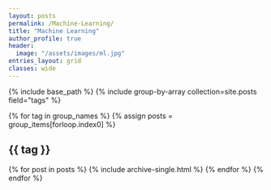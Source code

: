 ```yaml
---
layout: posts
permalink: /Machine-Learning/
title: "Machine Learning"
author_profile: true
header:
  image: "/assets/images/ml.jpg"
entries_layout: grid
classes: wide
---
```


{% include base_path %}
{% include group-by-array collection=site.posts field="tags" %}

{% for tag in group_names %}
  {% assign posts = group_items[forloop.index0] %}
  <h2 id="{{ tag | slugify }}" class="archive__subtitle">{{ tag }}</h2>
  {% for post in posts %}
    {% include archive-single.html %}
  {% endfor %}
{% endfor %}
